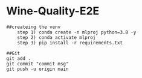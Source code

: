 # Wine-Quality-E2E


```
##createing the venv 
    step 1) conda create -n mlproj python=3.8 -y
    step 2) conda activate mlproj
    step 3) pip install -r requirements.txt
```   

```
##Git 
git add .
git commit "commit msg"
git push -u origin main
```
